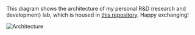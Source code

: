 This diagram shows the architecture of my personal R&D (research and development) lab, which is housed in [this repository](https://github.com/Hongbo-Miao/hongbomiao.com). Happy exchanging!

![Architecture](https://github.com/Hongbo-Miao/hongbomiao.com/assets/3375461/3ff8ac4b-8781-49a2-a8fe-62fc3c83b50b)
